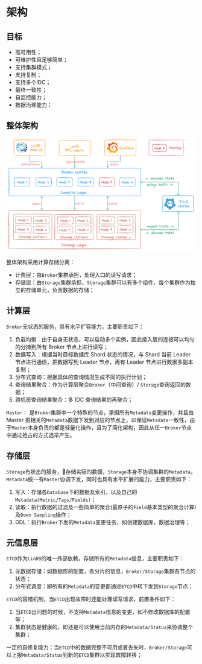 # 架构

## 目标

- 高可用性；
- 可维护性且足够简单；
- 支持集群模式；
- 支持复制；
- 支持多个IDC；
- 最终一致性；
- 自监控能力；
- 数据治理能力；

## 整体架构

![architecture](../../assets/images/design/architecture.png)

整体架构采用计算存储分离：
- 计费层：由`Broker`集群承担，处理入口的读写请求；
- 存储层：由`Storage`集群承担，`Storage`集群可以有多个组件，每个集群作为独立的存储单元，负责数据的存储；

## 计算层

`Broker`无状态的服务，具有水平扩容能力，主要职责如下：

1. 负载均衡：由于自身无状态，可以启动多个实例，因此接入层的连接可以均匀的分摊到所有 Broker 节点上进行读写；
2. 数据写入：根据当时目标数据库 Shard 状态的情况，与 Shard 当前 Leader 节点进行通信，把数据写到 Leader 节点，再有 Leader 节点进行数据多副本复制；
3. 分布式查询：根据具体的查询情况生成不同的执行计划；
4. 查询结果聚合：作为计算层聚合`Broker`（中间查询）/ `Storage`查询返回的数据；
5. 跨机房查询结果聚合：多 IDC 查询结果的再聚合；

`Master`： 是`Broker`集群中一个特殊的节点，承担所有`Metadata`变更操作，并且由 Master 把相关的`Metadata`数据下发到对应的节点上，以保证`Metadata`一致性，由于`Master`本身负责的都是轻量化操作，且为了简化架构，因此从任一`Broker`节点中通过抢占的方式选举产生。

## 存储层

`Storage`有状态的服务，存储实际的数据，`Storage`本身不协调集群的`Metadata`，`Metadata`统一有`Master`协调下发，同时也具有水平扩展的能力，主要职责如下：

1. 写入：存储各`Database`下的数据及索引，以及自己的`Metadata(Metric/Tags/Fields)`；
2. 读取：执行数据的过滤及一些简单的聚合(最原子的`Field`基本类型的聚合计算) 及`Down Sampling`操作；
3. DDL：执行`Broker`下发的`Metadata`变更任务，如创建数据库，数据治理等；

## 元信息层

`ETCD`作为`LinDB`的唯一外部依赖，存储所有的`Metadata`信息，主要职责如下：

1. 元数据存储：如数据库的配置，各分片的信息，`Broker/Storage`集群各节点的状态；
2. 分布式调度：即所有的`Metadata`的变更都通过`ETCD`中转下发到`Storage`节点；

`ETCD`的容错机制，当`ETCD`出现故障时还能处理读写请求，前置条件如下：

1. 当`ETCD`出问题的时候，不支持`Metadata`信息的变更，如不修改数据库的配置等；
2. 集群状态是健康的，即还是可以使用当前内存的`Metadata/Status`来协调整个集群；

一定的自修复能力：当`ETCD`中的数据完整不可用或者丢失时，`Broker/Storage`可以上报`Metadata/Status`到新的`ETCD`集群以实现故障转移；